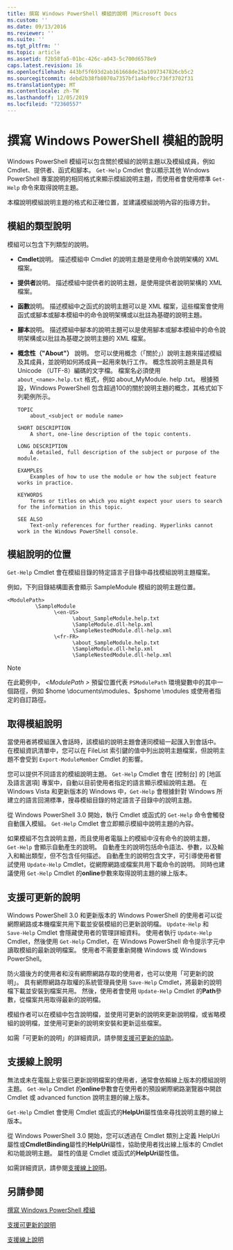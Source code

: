 ```yaml
---
title: 撰寫 Windows PowerShell 模組的說明 |Microsoft Docs
ms.custom: ''
ms.date: 09/13/2016
ms.reviewer: ''
ms.suite: ''
ms.tgt_pltfrm: ''
ms.topic: article
ms.assetid: f2b58fa5-01bc-426c-a043-5c700d6578e9
caps.latest.revision: 16
ms.openlocfilehash: 443bf5f693d2ab161668de25a1097347826cb5c2
ms.sourcegitcommit: debd2b38fb8070a7357bf1a4bf9cc736f3702f31
ms.translationtype: MT
ms.contentlocale: zh-TW
ms.lasthandoff: 12/05/2019
ms.locfileid: "72360557"
---
```

# <a name="writing-help-for-windows-powershell-modules"></a>撰寫 Windows PowerShell 模組的說明

Windows PowerShell 模組可以包含關於模組的說明主題以及模組成員，例如 Cmdlet、提供者、函式和腳本。 `Get-Help` Cmdlet 會以顯示其他 Windows PowerShell 專案說明的相同格式來顯示模組說明主題，而使用者會使用標準 `Get-Help` 命令來取得說明主題。

本檔說明模組說明主題的格式和正確位置，並建議模組說明內容的指導方針。

## <a name="types-of-module-help"></a>模組的類型說明

模組可以包含下列類型的說明。

- **Cmdlet**說明。 描述模組中 Cmdlet 的說明主題是使用命令說明架構的 XML 檔案。

- **提供者**說明。 描述模組中提供者的說明主題，是使用提供者說明架構的 XML 檔案。

- **函數**說明。 描述模組中之函式的說明主題可以是 XML 檔案，這些檔案會使用函式或腳本或腳本模組中的命令說明架構或以批註為基礎的說明主題。

- **腳本**說明。 描述模組中腳本的說明主題可以是使用腳本或腳本模組中的命令說明架構或以批註為基礎之說明主題的 XML 檔案。

- **概念性（"About"）** 說明。 您可以使用概念（「關於」）說明主題來描述模組及其成員，並說明如何將成員一起用來執行工作。 概念性說明主題是具有 Unicode （UTF-8）編碼的文字檔。 檔案名必須使用 `about_<name>.help.txt` 格式，例如 about_MyModule. help .txt。 根據預設，Windows PowerShell 包含超過100的關於說明主題的概念，其格式如下列範例所示。

  ```
  TOPIC
      about_<subject or module name>

  SHORT DESCRIPTION
      A short, one-line description of the topic contents.

  LONG DESCRIPTION
      A detailed, full description of the subject or purpose of the module.

  EXAMPLES
      Examples of how to use the module or how the subject feature works in practice.

  KEYWORDS
      Terms or titles on which you might expect your users to search for the information in this topic.

  SEE ALSO
      Text-only references for further reading. Hyperlinks cannot work in the Windows PowerShell console.

  ```

## <a name="placement-of-module-help"></a>模組說明的位置

`Get-Help` Cmdlet 會在模組目錄的特定語言子目錄中尋找模組說明主題檔案。

例如，下列目錄結構圖表會顯示 SampleModule 模組的說明主題位置。

```
<ModulePath>
         \SampleModule
               \<en-US>
                     \about_SampleModule.help.txt
                     \SampleModule.dll-help.xml
                     \SampleNestedModule.dll-help.xml
               \<fr-FR>
                     \about_SampleModule.help.txt
                     \SampleModule.dll-help.xml
                     \SampleNestedModule.dll-help.xml

```

> [!NOTE]
> 在此範例中， *\<ModulePath >* 預留位置代表 `PSModulePath` 環境變數中的其中一個路徑，例如 $home \documents\modules、$pshome \modules 或使用者指定的自訂路徑。

## <a name="getting-module-help"></a>取得模組說明

當使用者將模組匯入會話時，該模組的說明主題會連同模組一起匯入到會話中。 在模組資訊清單中，您可以在 FileList 索引鍵的值中列出說明主題檔案，但說明主題不會受到 `Export-ModuleMember` Cmdlet 的影響。

您可以提供不同語言的模組說明主題。 `Get-Help` Cmdlet 會在 [控制台] 的 [地區及語言選項] 專案中，自動以目前使用者指定的語言顯示模組說明主題。 在 Windows Vista 和更新版本的 Windows 中，`Get-Help` 會根據針對 Windows 所建立的語言回溯標準，搜尋模組目錄的特定語言子目錄中的說明主題。

從 Windows PowerShell 3.0 開始，執行 Cmdlet 或函式的 `Get-Help` 命令會觸發自動匯入模組。 `Get-Help` Cmdlet 會立即顯示模組中說明主題的內容。

如果模組不包含說明主題，而且使用者電腦上的模組中沒有命令的說明主題，`Get-Help` 會顯示自動產生的說明。 自動產生的說明包括命令語法、參數，以及輸入和輸出類型，但不包含任何描述。 自動產生的說明包含文字，可引導使用者嘗試使用 `Update-Help` Cmdlet，從網際網路或檔案共用下載命令的說明。 同時也建議使用 `Get-Help` Cmdlet 的**online**參數來取得說明主題的線上版本。

## <a name="supporting-updatable-help"></a>支援可更新的說明

Windows PowerShell 3.0 和更新版本的 Windows PowerShell 的使用者可以從網際網路或本機檔案共用下載並安裝模組的已更新說明檔。 `Update-Help` 和 `Save-Help` Cmdlet 會隱藏使用者的管理詳細資料。 使用者執行 `Update-Help` Cmdlet，然後使用 `Get-Help` Cmdlet，在 Windows PowerShell 命令提示字元中讀取模組的最新說明檔案。 使用者不需要重新開機 Windows 或 Windows PowerShell。

防火牆後方的使用者和沒有網際網路存取的使用者，也可以使用「可更新的說明」。 具有網際網路存取權的系統管理員使用 `Save-Help` Cmdlet，將最新的說明檔下載並安裝到檔案共用。 然後，使用者會使用 `Update-Help` Cmdlet 的**Path**參數，從檔案共用取得最新的說明檔。

模組作者可以在模組中包含說明檔，並使用可更新的說明來更新說明檔，或省略模組的說明檔，並使用可更新的說明來安裝和更新這些檔案。

如需「可更新的說明」的詳細資訊，請參閱[支援可更新的協助](./supporting-updatable-help.md)。

## <a name="supporting-online-help"></a>支援線上說明

無法或未在電腦上安裝已更新說明檔案的使用者，通常會依賴線上版本的模組說明主題。 `Get-Help` Cmdlet 的**online**參數會在使用者的預設網際網路瀏覽器中開啟 Cmdlet 或 advanced function 說明主題的線上版本。

`Get-Help` Cmdlet 會使用 Cmdlet 或函式的**HelpUri**屬性值來尋找說明主題的線上版本。

從 Windows PowerShell 3.0 開始，您可以透過在 Cmdlet 類別上定義 HelpUri 屬性或**CmdletBinding**屬性的**HelpUri**屬性，協助使用者找出線上版本的 Cmdlet 和功能說明主題。 屬性的值是 Cmdlet 或函式的**HelpUri**屬性值。

如需詳細資訊，請參閱[支援線上說明](./supporting-online-help.md)。

## <a name="see-also"></a>另請參閱

[撰寫 Windows PowerShell 模組](./writing-a-windows-powershell-module.md)

[支援可更新的說明](./supporting-updatable-help.md)

[支援線上說明](./supporting-online-help.md)